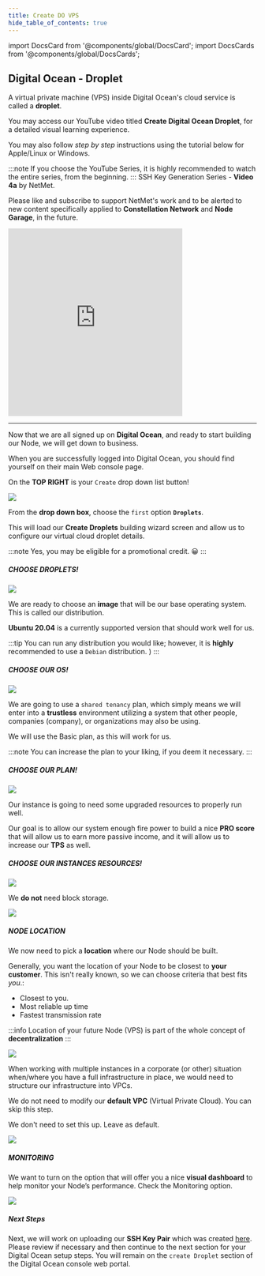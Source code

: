```yaml
---
title: Create DO VPS
hide_table_of_contents: true
---
```


import DocsCard from '@components/global/DocsCard';
import DocsCards from '@components/global/DocsCards';

<head>
  <title>Digital Ocean Create Droplet</title>
  <meta
    name="description"
    content="Setting up a Digital Ocean VPS called a Droplet"
  />
  <style>{`
    :root {
      --doc-item-container-width: 60rem;
    }
  `}
  </style>
</head>

## Digital Ocean - Droplet

A virtual private machine (VPS) inside Digital Ocean's cloud service is called a **droplet**.

You may access our YouTube video titled **Create Digital Ocean Droplet**, for a detailed visual learning experience. 

You may also follow *step by step* instructions using the tutorial below for Apple/Linux or Windows. 

:::note
If you choose the YouTube Series, it is highly recommended to watch the entire series, from the beginning.
:::
SSH Key Generation Series - **Video 4a** by NetMet.

Please like and subscribe to support NetMet's work and to be alerted to new content specifically applied to **Constellation Network** and **Node Garage**, in the future.

<iframe width="70%" height="380" src="https://www.youtube.com/embed/Vs_g-e99qTo" title="YouTube video player" frameborder="0" allow="accelerometer; autoplay; clipboard-write; encrypted-media; gyroscope; picture-in-picture" allowfullscreen></iframe>

---

Now that we are all signed up on **Digital Ocean**, and ready to start building our Node, we will get down to business. 

When you are successfully logged into Digital Ocean, you should find yourself on their main Web console page.

On the **TOP RIGHT** is your `Create` drop down list button!

![](/img/validator_nodes/node-do-create1.png)

From the **drop down box**, choose the `first` option **`Droplets`**.

This will load our **Create Droplets** building wizard screen and allow us to configure our virtual cloud droplet details.

:::note
Yes, you may be eligible for a promotional credit. 😀
:::

##### CHOOSE DROPLETS!

![](/img/validator_nodes/node-do-create2.png)

We are ready to choose an **image** that will be our base operating system. This is called our distribution.

**Ubuntu 20.04** is a currently supported version that should work well for us.

:::tip
You can run any distribution you would like; however, it is **highly** recommended to use a `Debian` distribution. )
:::

##### CHOOSE OUR OS!

![](/img/validator_nodes/node-do-create3.png)

We are going to use a `shared tenancy` plan, which simply means we will enter into a **trustless** environment utilizing a system that other people, companies (company), or organizations may also be using.

We will use the Basic plan, as this will work for us.

:::note
You can increase the plan to your liking, if you deem it necessary.
:::

##### CHOOSE OUR PLAN!

![](/img/validator_nodes/node-do-create4.png)

Our instance is going to need some upgraded resources to properly run well. 

Our goal is to allow our system enough fire power to build a nice **PRO score** that will allow us to earn more passive income, and it will allow us to increase our **TPS** as well. 

##### CHOOSE OUR INSTANCES RESOURCES!

![](/img/validator_nodes/node-do-create5.png)

We **do not** need block storage.

![](/img/validator_nodes/node-do-create6.png)

##### NODE LOCATION 

We now need to pick a **location** where our Node should be built. 

Generally, you want the location of your Node to be closest to **your customer**. This isn't really known, so we can choose criteria that best fits *you*.:

  - Closest to you.
  - Most reliable up time
  - Fastest transmission rate

:::info
Location of your future Node (VPS) is part of the whole concept of **decentralization**
:::

![](/img/validator_nodes/node-do-create7.png)


When working with multiple instances in a corporate (or other) situation when/where you have a full infrastructure in place, we would need to structure our infrastructure into VPCs.

We do not need to modify our **default VPC** (Virtual Private Cloud). You can skip this step.

We don't need to set this up. Leave as default.

![](/img/validator_nodes/node-do-create8.png)


##### MONITORING

We want to turn on the option that will offer you a nice **visual dashboard** to help monitor your Node’s performance.
Check the Monitoring option.

![](/img/validator_nodes/node-do-create9.png)

##### Next Steps

Next, we will work on uploading our **SSH Key Pair** which was created [here](../sshkeys/explain.md).  Please review if necessary and then continue to the next section for your Digital Ocean setup steps.  You will remain on the `create Droplet` section of the Digital Ocean console web portal.